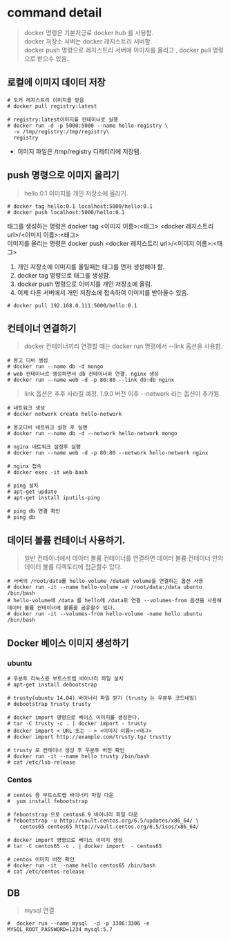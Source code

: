 # command detail
> docker 명령은 기본저긍로 docker hub 를 사용함.    
> docker 저장소 서버는 docker 레지스트리 서버함.    
> docker push 명령으로 레지스트리 서버에 이미지를 올리고 , docker pull 명령으로 받으수 있음.  

## 로컬에 이미지 데이터 저장
```
# 도커 레지스트리 이미지를 받음
# docker pull registry:latest
```

```
# registry:latest이미지를 컨테이너로 실행
# docker run -d -p 5000:5000 --name hello-registry \
  -v /tmp/registry:/tmp/registry\
  registry
```
* 이미지 파일은 /tmp/registry 디레터리에 저장됌.

## push 명령으로 이미지 올리기
> hello:0.1 이미지를 개인 저장소에 올리기.
```
# docker tag hello:0.1 localhost:5000/hello:0.1
# docker push localhost:5000/hello:0.1
```
태그를 생성하는 명령은 docker tag <이미지 이름>:<태그> <docker 레지스트리 url>/<이미지 이름>:<태그>    
이미지를 올리는 명령은 docker push <docker 레지스트리 url>/<이미지 이름>:<태그>    

1. 개인 저장소에 이미지를 올릴때는 태그를 먼저 생성해야 함.    
2. docker tag 명령으로 태그를 생성함.    
3. docker push 명령으로 이미지를 개인 저장소에 올림.  
4. 이제 다른 서버에서 개인 저장소에 접속하여 이미지를 받아올수 있음.  

```
# docker pull 192.168.0.111:5000/hello:0.1
```

## 컨테이너 연결하기 
> docker 컨테이너끼리 연결할 때는 docker run 명령에서 --link 옵션을 사용함.  
```
# 몽고 디비 생성
# docker run --name db -d mongo
# web 컨테이너르 생성하면서 db 컨테이너와 연결. nginx 생성
# docker run --name web -d -p 80:80 --link db:db nginx
```
> link 옵션은 추후 사라질 예정. 1.9.0 버전 이후 --network 라는 옵션이 추가됨.
```
# 네트워크 생성
# docker network create hello-network

# 몽고디비 네트워크 설정 후 실행
# docker run --name db -d --network hello-network mongo

# nginx 네트워크 설정후 실행
# docker run --name web -d -p 80:80 --network hello-network nginx

# nginx 접속
# docker exec -it web bash

# ping 설치
# apt-get update
# apt-get install iputils-ping
 
# ping db 연결 확인
# ping db 
```

## 데이터 볼륨 컨테이너 사용하기.
> 일반 컨테이너에서 데이터 볼륨 컨테이너를 연결하면 데이터 볼륨 컨테이너 안의 데이터 볼륨 디렉토리에 접근할수 있다.
```
# 서버의 /root/data를 hello-volume /data와 volume을 연결하는 옵션 사용 
# docker run -it --name hello-volume -v /root/data:/data ubuntu /bin/bash
# hello-volume에 /data 를 hello에 /data로 연결 --volumes-from 옵션을 사용해 데이터 볼륨 컨테이너에 볼륨을 공유할수 있다.
# docker run -it --volumes-from hello-volume -name hello ubuntu /bin/bash
```

## Docker 베이스 이미지 생성하기

### ubuntu
```
# 우분투 리눅스용 부트스트랩 바이너리 파일 설치
# apt-get install debootstrap

# trusty(ubuntu 14.04) 바이너리 파일 받기 (trusty 는 우분투 코드네임)
# debootstrap trusty trusty

# docker import 명령으로 베이스 이미지를 생성한다.
# tar -C trusty -c . | docker import - trusty
# docker import < URL 또는 - > <이미지 이름>:<태그>
# docker import http://example.com/trusty.tgz trustty

# trusty 로 컨테이너 생성 후 우분투 버전 확인
# docker run -it --name hello trusty /bin/bash
# cat /etc/lsb-release
```


### Centos
```
# centos 용 부트스트랩 바이너리 파일 다운
#  yum install febootstrap

# febootstrap 으로 centos6.9 바이너리 파일 다운
# febootstrap -u http://vault.centos.org/6.5/updates/x86_64/ \
    centos65 centos65 http://vault.centos.org/6.5/isos/x86_64/

# docker import 명령으로 베이스 이미지 생성
# tar -C centos65 -c . | docker import  - centos65

# centos 이미지 버전 확인
# docker run -it --name hello centos65 /bin/bash
# cat /etc/centos-release
```


## DB
> mysql 연결
```
#  docker run --name mysql  -d -p 3306:3306 -e MYSQL_ROOT_PASSWORD=1234 mysql:5.7
```



